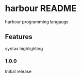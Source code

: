 # harbour README

harbour programming langauge


## Features

syntax highlighting

### 1.0.0

Initial release


